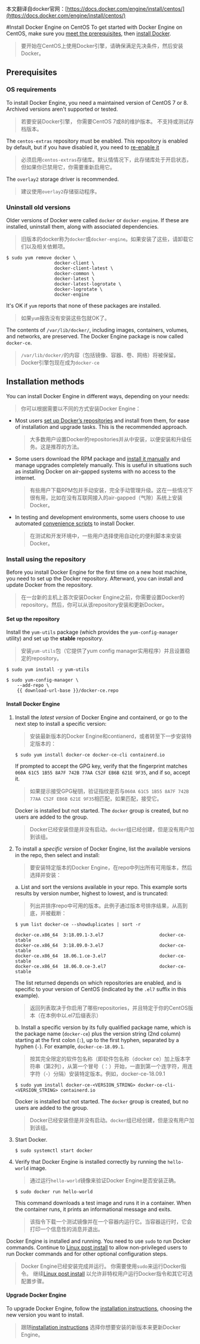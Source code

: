 本文翻译自docker官网：[https://docs.docker.com/engine/install/centos/](https://docs.docker.com/engine/install/centos/)

#Install Docker Engine on CentOS
To get started with Docker Engine on CentOS, make sure you
[meet the prerequisites](#prerequisites), then
[install Docker](#installation-methods).
>要开始在CentOS上使用Docker引擎，请确保满足先决条件，然后安装Docker。

## Prerequisites

### OS requirements

To install Docker Engine, you need a maintained version of CentOS 7 or 8.
Archived versions aren't supported or tested.
>若要安装Docker引擎， 你需要CentOS 7或8的维护版本。 不支持或测试存档版本。

The `centos-extras` repository must be enabled. This repository is enabled by
default, but if you have disabled it, you need to
[re-enable it](https://wiki.centos.org/AdditionalResources/Repositories)
>必须启用`centos-extras`存储库。默认情情况下，此存储库处于开启状态，但如果你已禁用它，你需要重新启用它。


The `overlay2` storage driver is recommended.
>建议使用`overlay2`存储驱动程序。

### Uninstall old versions

Older versions of Docker were called `docker` or `docker-engine`. If these are
installed, uninstall them, along with associated dependencies.
>旧版本的docker称为`docker`或`docker-engine`。如果安装了这些，请卸载它们以及相关依赖项。

```console
$ sudo yum remove docker \
                  docker-client \
                  docker-client-latest \
                  docker-common \
                  docker-latest \
                  docker-latest-logrotate \
                  docker-logrotate \
                  docker-engine
```

It's OK if `yum` reports that none of these packages are installed.
>如果`yum`报告没有安装这些包就OK了。

The contents of `/var/lib/docker/`, including images, containers, volumes, and
networks, are preserved. The Docker Engine package is now called `docker-ce`.
>`/var/lib/docker/`的内容（包括镜像、容器、卷、网络）将被保留。Docker引擎包现在成为`docker-ce`

## Installation methods

You can install Docker Engine in different ways, depending on your needs:
>你可以根据需要以不同的方式安装Docker Engine：
- Most users
  [set up Docker’s repositories](https://docs.docker.com/engine/install/centos/#install-using-the-repository) and install
  from them, for ease of installation and upgrade tasks. This is the
  recommended approach.
  > 大多数用户设置Docker的repositories并从中安装，以便安装和升级任务。这是推荐的方法。
  
- Some users download the RPM package and
  [install it manually](https://docs.docker.com/engine/install/centos/#install-from-a-package) and manage
  upgrades completely manually. This is useful in situations such as installing
  Docker on air-gapped systems with no access to the internet.
  > 有些用户下载RPM包并手动安装，完全手动管理升级。这在一些情况下很有用，比如在没有互联网接入的air-gapped（气隙）系统上安装Docker。

- In testing and development environments, some users choose to use automated
  [convenience scripts](https://docs.docker.com/engine/install/centos/#install-using-the-convenience-script) to install Docker.
  > 在测试和开发环境中，一些用户选择使用自动化的便利脚本来安装Docker。


### Install using the repository

Before you install Docker Engine for the first time on a new host machine, you need
to set up the Docker repository. Afterward, you can install and update Docker
from the repository.
> 在一台新的主机上首次安装Docker Engine之前，你需要设置Docker的repository。然后，你可以从该repository安装和更新Docker。

#### Set up the repository

Install the `yum-utils` package (which provides the `yum-config-manager`
utility) and set up the **stable** repository.
> 安装`yum-utils`包（它提供了yum config manager实用程序）并且设置稳定的repository。

```console
$ sudo yum install -y yum-utils

$ sudo yum-config-manager \
    --add-repo \
    {{ download-url-base }}/docker-ce.repo
```

#### Install Docker Engine

1.  Install the _latest version_ of Docker Engine and containerd, or go to the next step to install a specific version:
    >安装最新版本的Docker Engine和contianerd，或者转至下一步安装特定版本的：
    
    ```console
    $ sudo yum install docker-ce docker-ce-cli containerd.io
    ```

    If prompted to accept the GPG key, verify that the fingerprint matches
    `060A 61C5 1B55 8A7F 742B 77AA C52F EB6B 621E 9F35`, and if so, accept it.
    > 如果提示接受GPG秘钥，验证指纹是否与`060A 61C5 1B55 8A7F 742B 77AA C52F EB6B 621E 9F35`相匹配，如果匹配，接受它。

    Docker is installed but not started. The `docker` group is created, but no users are added to the group.
    >Docker已经安装但是并没有启动。`docker`组已经创建，但是没有用户加到该组。

2.  To install a _specific version_ of Docker Engine, list the available versions
    in the repo, then select and install:
    >要安装特定版本的Docker Engine，在repo中列出所有可用版本，然后选择并安装：

    a. List and sort the versions available in your repo. This example sorts
    results by version number, highest to lowest, and is truncated:
    >列出并排序repo中可用的版本。此例子通过版本号排序结果，从高到底，并被截断：

    ```console
    $ yum list docker-ce --showduplicates | sort -r

    docker-ce.x86_64  3:18.09.1-3.el7                     docker-ce-stable
    docker-ce.x86_64  3:18.09.0-3.el7                     docker-ce-stable
    docker-ce.x86_64  18.06.1.ce-3.el7                    docker-ce-stable
    docker-ce.x86_64  18.06.0.ce-3.el7                    docker-ce-stable
    ```

    The list returned depends on which repositories are enabled, and is specific
    to your version of CentOS (indicated by the `.el7` suffix in this example).
    >返回列表取决于你启用了哪些repositories，并且特定于你的CentOS版本（在本例中以.el7后缀表示）

    b. Install a specific version by its fully qualified package name, which is
    the package name (`docker-ce`) plus the version string (2nd column)
    starting at the first colon (`:`), up to the first hyphen, separated by
    a hyphen (`-`). For example, `docker-ce-18.09.1`.
    >按其完全限定的软件包名称（即软件包名称（docker ce）加上版本字符串（第2列），从第一个冒号（：）开始，一直到第一个连字符，用连字符（-）分隔）安装特定版本。例如，docker-ce-18.09.1

    ```console
    $ sudo yum install docker-ce-<VERSION_STRING> docker-ce-cli-<VERSION_STRING> containerd.io
    ```

    Docker is installed but not started. The `docker` group is created, but no users are added to the group.
    >Docker已经安装但是并没有启动。`docker`组已经创建，但是没有用户加到该组。

3.  Start Docker.

    ```console
    $ sudo systemctl start docker
    ```

4.  Verify that Docker Engine is installed correctly by running the `hello-world`
    image.
    >通过运行`hello-world`镜像来验证Docker Engine是否安装正确。

    ```console
    $ sudo docker run hello-world
    ```

    This command downloads a test image and runs it in a container. When the
    container runs, it prints an informational message and exits.
    > 该指令下载一个测试镜像并在一个容器内运行它。当容器运行时，它会打印一个信息性的消息并退出。

Docker Engine is installed and running. You need to use `sudo` to run Docker
commands. Continue to [Linux post install](https://docs.docker.com/engine/install/linux-postinstall/) to allow
non-privileged users to run Docker commands and for other optional configuration
steps.
>Docker Engine已经安装完成并运行。 你需要使用`sudo`来运行Docker指令。
> 继续[Linux post install](https://docs.docker.com/engine/install/linux-postinstall/) 以允许非特权用户运行Docker指令和其它可选配置步骤。

#### Upgrade Docker Engine

To upgrade Docker Engine, follow the [installation instructions](https://docs.docker.com/engine/install/centos/#install-using-the-repository),
choosing the new version you want to install.
>跟随[installation instructions](https://docs.docker.com/engine/install/centos/#install-using-the-repository) 选择你想要安装的新版本来更新Docker Engine。